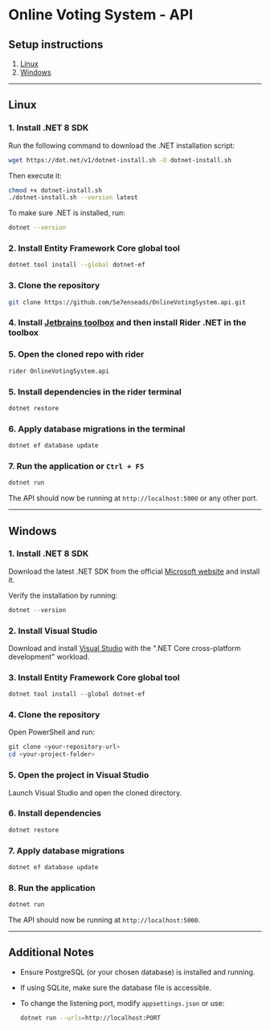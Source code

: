 # Online Voting System - API

## Setup instructions

1. [Linux](#Linux)
2. [Windows](#Windows)

---

## Linux

### 1. Install .NET 8 SDK

Run the following command to download the .NET installation script:

```bash
wget https://dot.net/v1/dotnet-install.sh -O dotnet-install.sh
```

Then execute it:

```bash
chmod +x dotnet-install.sh
./dotnet-install.sh --version latest
```

To make sure .NET is installed, run:

```bash
dotnet --version
```

### 2. Install Entity Framework Core global tool

```bash
dotnet tool install --global dotnet-ef
```

### 3. Clone the repository

```bash
git clone https://github.com/Se7enseads/OnlineVotingSystem.api.git
```
### 4. Install [Jetbrains toolbox](https://www.jetbrains.com/toolbox-app/) and then install Rider .NET in the toolbox

### 5. Open the cloned repo with rider
```bash
rider OnlineVotingSystem.api
```

### 5. Install dependencies in the rider terminal

```bash
dotnet restore
```

### 6. Apply database migrations in the terminal

```bash
dotnet ef database update
```

### 7. Run the application or `Ctrl + F5`

```bash
dotnet run
```

The API should now be running at `http://localhost:5000` or any other port.

---

## Windows

### 1. Install .NET 8 SDK

Download the latest .NET SDK from the official [Microsoft website](https://dotnet.microsoft.com/en-us/download) and install it.

Verify the installation by running:

```powershell
dotnet --version
```

### 2. Install Visual Studio

Download and install [Visual Studio](https://visualstudio.microsoft.com/) with the ".NET Core cross-platform development" workload.

### 3. Install Entity Framework Core global tool

```powershell
dotnet tool install --global dotnet-ef
```

### 4. Clone the repository

Open PowerShell and run:

```powershell
git clone <your-repository-url>
cd <your-project-folder>
```

### 5. Open the project in Visual Studio

Launch Visual Studio and open the cloned directory.

### 6. Install dependencies

```powershell
dotnet restore
```

### 7. Apply database migrations

```powershell
dotnet ef database update
```

### 8. Run the application

```powershell
dotnet run
```

The API should now be running at `http://localhost:5000`.

---

## Additional Notes
- Ensure PostgreSQL (or your chosen database) is installed and running.
- If using SQLite, make sure the database file is accessible.
- To change the listening port, modify `appsettings.json` or use:

  ```bash
  dotnet run --urls=http://localhost:PORT
  ```


